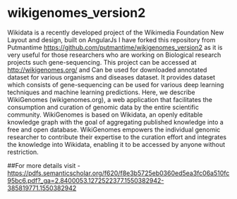 # wikigenomes_version2
Wikidata is a recently developed project of the
Wikimedia Foundation 
New Layout and design, built on AngularJs
I have forked this repository from Putmantime https://github.com/putmantime/wikigenomes_version2 as it is very useful for those researchers who are
working on Biological research projects such gene-sequencing. This project can be accessed at http://wikigenomes.org/ and Can be used for downloaded annotated dataset for various organisms and diseases dataset.
It provides dataset which consists of gene-sequencing can be used for various deep learning techniques and machine learning predictions.
Here, we describe WikiGenomes (wikigenomes.org), a web
application that facilitates the consumption and curation of genomic data by the entire
scientific community. WikiGenomes is based on Wikidata, an openly editable knowledge
graph with the goal of aggregating published knowledge into a free and open database.
WikiGenomes empowers the individual genomic researcher to contribute their expertise
to the curation effort and integrates the knowledge into Wikidata, enabling it to be accessed by anyone without restriction.

##For more details visit - 
https://pdfs.semanticscholar.org/f620/f8e3b5725eb0360ed5ea3fc06a510fc95bc6.pdf?_ga=2.8400053.1272522377.1550382942-385819771.1550382942
